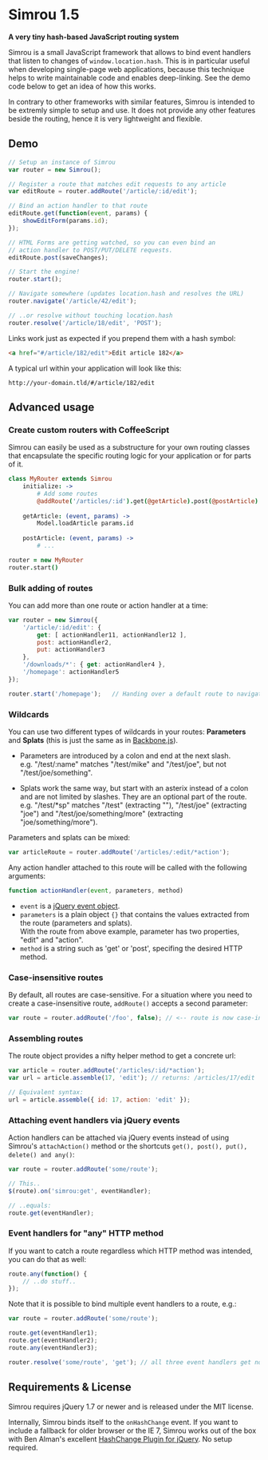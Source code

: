 Simrou 1.5
==========

**A very tiny hash-based JavaScript routing system**

Simrou is a small JavaScript framework that allows to bind event handlers that listen to changes of
<code>window.location.hash</code>. This is in particular useful when developing single-page web applications,
because this technique helps to write maintainable code and enables deep-linking. See the demo code below to get
an idea of how this works.

In contrary to other frameworks with similar features, Simrou is intended to be extremly simple to setup and use. 
It does not provide any other features beside the routing, hence it is very lightweight and flexible.


Demo
----

```javascript
// Setup an instance of Simrou
var router = new Simrou();

// Register a route that matches edit requests to any article
var editRoute = router.addRoute('/article/:id/edit');

// Bind an action handler to that route
editRoute.get(function(event, params) {
    showEditForm(params.id);
});

// HTML Forms are getting watched, so you can even bind an
// action handler to POST/PUT/DELETE requests.
editRoute.post(saveChanges);

// Start the engine!
router.start();

// Navigate somewhere (updates location.hash and resolves the URL)
router.navigate('/article/42/edit');

// ..or resolve without touching location.hash
router.resolve('/article/18/edit', 'POST');
```

Links work just as expected if you prepend them with a hash symbol:

```html
<a href="#/article/182/edit">Edit article 182</a>
```

A typical url within your application will look like this:

```
http://your-domain.tld/#/article/182/edit
```


Advanced usage
--------------

### Create custom routers with CoffeeScript

Simrou can easily be used as a substructure for your own routing classes that encapsulate the specific routing
logic for your application or for parts of it.

```coffeescript
class MyRouter extends Simrou
    initialize: ->
        # Add some routes
        @addRoute('/articles/:id').get(@getArticle).post(@postArticle)
    
    getArticle: (event, params) ->
        Model.loadArticle params.id
    
    postArticle: (event, params) ->
        # ...

router = new MyRouter
router.start()
```


### Bulk adding of routes

You can add more than one route or action handler at a time:

```javascript
var router = new Simrou({
    '/article/:id/edit': {
        get: [ actionHandler11, actionHandler12 ],
        post: actionHandler2,
        put: actionHandler3
    },
    '/downloads/*': { get: actionHandler4 },
    '/homepage': actionHandler5
});

router.start('/homepage');   // Handing over a default route to navigate to
```


### Wildcards

You can use two different types of wildcards in your routes: **Parameters** and **Splats** (this is just the 
same as in [Backbone.js](http://documentcloud.github.com/backbone/)).

* Parameters are introduced by a colon and end at the next slash.  
  e.g. "/test/:name" matches "/test/mike" and "/test/joe", but not "/test/joe/something".

* Splats work the same way, but start with an asterix instead of a colon and are not limited by slashes. They are an optional part of the route.  
  e.g. "/test/*sp" matches "/test" (extracting ""), "/test/joe" (extracting "joe") and "/test/joe/something/more" (extracting "joe/something/more").

Parameters and splats can be mixed:

```javascript
var articleRoute = router.addRoute('/articles/:edit/*action');
```

Any action handler attached to this route will be called with the following arguments:

```javascript
function actionHandler(event, parameters, method)
```

* <code>event</code> is a [jQuery event object](http://api.jquery.com/category/events/event-object/).
* <code>parameters</code> is a plain object <code>{}</code> that contains the values extracted from the route (parameters and splats).  
  With the route from above example, parameter has two properties, "edit" and "action".
* <code>method</code> is a string such as 'get' or 'post', specifing the desired HTTP method.


### Case-insensitive routes

By default, all routes are case-sensitive. For a situation where you need to create a case-insensitive route,
<code>addRoute()</code> accepts a second parameter:

```javascript
var route = router.addRoute('/foo', false); // <-- route is now case-insensitive, e.g. '/FOO' is a match.
```


### Assembling routes

The route object provides a nifty helper method to get a concrete url:

```javascript
var article = router.addRoute('/articles/:id/*action');
var url = article.assemble(17, 'edit'); // returns: /articles/17/edit

// Equivalent syntax:
url = article.assemble({ id: 17, action: 'edit' });
```


### Attaching event handlers via jQuery events

Action handlers can be attached via jQuery events instead of using Simrou's <code>attachAction()</code> method or the shortcuts <code>get(), post(), put(), delete() and any()</code>:

```javascript
var route = router.addRoute('some/route');

// This..
$(route).on('simrou:get', eventHandler);

// ..equals:
route.get(eventHandler);
```


### Event handlers for "any" HTTP method

If you want to catch a route regardless which HTTP method was intended, you can do that as well:

```javascript
route.any(function() {
    // ..do stuff..
});
```

Note that it is possible to bind multiple event handlers to a route, e.g.:

```javascript
var route = router.addRoute('some/route');

route.get(eventHandler1);
route.get(eventHandler2);
route.any(eventHandler3);

router.resolve('some/route', 'get'); // all three event handlers get notified!
```


Requirements &amp; License
--------------------------

Simrou requires jQuery 1.7 or newer and is released under the MIT license.

Internally, Simrou binds itself to the <code>onHashChange</code> event. If you want to include a fallback for older 
browser or the IE 7, Simrou works out of the box with Ben Alman's excellent
[HashChange Plugin for jQuery](http://benalman.com/projects/jquery-hashchange-plugin/). No setup required.